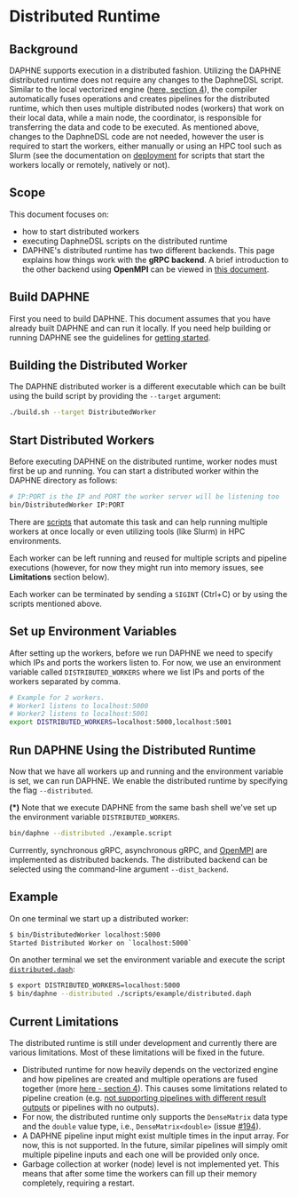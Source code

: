 <!--
Copyright 2021 The DAPHNE Consortium

Licensed under the Apache License, Version 2.0 (the "License");
you may not use this file except in compliance with the License.
You may obtain a copy of the License at

    http://www.apache.org/licenses/LICENSE-2.0

Unless required by applicable law or agreed to in writing, software
distributed under the License is distributed on an "AS IS" BASIS,
WITHOUT WARRANTIES OR CONDITIONS OF ANY KIND, either express or implied.
See the License for the specific language governing permissions and
limitations under the License.
-->

# Distributed Runtime

## Background

DAPHNE supports execution in a distributed fashion. Utilizing the DAPHNE distributed runtime does not require any changes to the DaphneDSL script.
Similar to the local vectorized engine ([here, section 4](https://daphne-eu.eu/wp-content/uploads/2022/08/D2.2-Refined-System-Architecture.pdf)), the compiler automatically fuses operations and creates pipelines for the distributed runtime, which then uses multiple distributed nodes (workers) that work on their local data, while a main node, the coordinator, is responsible for transferring the data and code to be executed.
As mentioned above, changes to the DaphneDSL code are not needed, however the user is required to start the workers, either manually or using an HPC tool such as Slurm (see the documentation on [deployment](/deploy) for scripts that start the workers locally or remotely, natively or not).

## Scope

This document focuses on:

- how to start distributed workers
- executing DaphneDSL scripts on the distributed runtime
- DAPHNE's distributed runtime has two different backends. This page explains how things work with the **gRPC backend**.
A brief introduction to the other backend using **OpenMPI** can be viewed in [this document](MPI-Usage.md).

## Build DAPHNE

First you need to build DAPHNE. This document assumes that you have already built DAPHNE and can run it locally. If you need help building or running DAPHNE see the guidelines for [getting started](/doc/GettingStarted.md).

## Building the Distributed Worker

The DAPHNE distributed worker is a different executable which can be built using the build script by providing the `--target` argument:

```bash
./build.sh --target DistributedWorker
```

## Start Distributed Workers

Before executing DAPHNE on the distributed runtime, worker nodes must first be up and running. You can start a distributed worker within the DAPHNE directory as follows:

```bash
# IP:PORT is the IP and PORT the worker server will be listening too
bin/DistributedWorker IP:PORT 
```

There are [scripts](/deploy) that automate this task and can help running multiple workers at once locally or even utilizing tools (like Slurm) in HPC environments.

Each worker can be left running and reused for multiple scripts and pipeline executions (however, for now they might run into memory issues, see **Limitations** section below).

Each worker can be terminated by sending a `SIGINT` (Ctrl+C) or by using the scripts mentioned above.

## Set up Environment Variables

After setting up the workers, before we run DAPHNE we need to specify which IPs
and ports the workers listen to. For now, we use an environment variable called
`DISTRIBUTED_WORKERS` where we list IPs and ports of the workers separated by comma.

```bash
# Example for 2 workers.
# Worker1 listens to localhost:5000
# Worker2 listens to localhost:5001
export DISTRIBUTED_WORKERS=localhost:5000,localhost:5001
```

## Run DAPHNE Using the Distributed Runtime

Now that we have all workers up and running and the environment variable is set, we can run DAPHNE. We enable the distributed runtime by specifying the flag `--distributed`.

**(*)** Note that we execute DAPHNE from the same bash shell we've set up the environment variable  `DISTRIBUTED_WORKERS`.

```bash
bin/daphne --distributed ./example.script
```

Currrently, synchronous gRPC, asynchronous gRPC, and [OpenMPI](/doc/MPI-Usage.md) are implemented as distributed backends.
The distributed backend can be selected using the command-line argument `--dist_backend`.

## Example

On one terminal we start up a distributed worker:

```bash
$ bin/DistributedWorker localhost:5000
Started Distributed Worker on `localhost:5000`
```

On another terminal we set the environment variable and execute the script [`distributed.daph`](/scripts/examples/distributed.daph):

```bash
$ export DISTRIBUTED_WORKERS=localhost:5000
$ bin/daphne --distributed ./scripts/example/distributed.daph
```

## Current Limitations

The distributed runtime is still under development and currently there are various limitations. Most of these limitations will be fixed in the future.

- Distributed runtime for now heavily depends on the vectorized engine and how pipelines are
created and multiple operations are fused together (more [here - section 4](https://daphne-eu.eu/wp-content/uploads/2022/08/D2.2-Refined-System-Architecture.pdf)). This causes some limitations related to pipeline creation (e.g. [not supporting pipelines with different result outputs](https://github.com/daphne-eu/daphne/tree/main/issues/397) or pipelines with no outputs).
- For now, the distributed runtime only supports the `DenseMatrix` data type and the `double` value type, i.e., `DenseMatrix<double>` (issue [#194](https://github.com/daphne-eu/daphne/tree/main/issues/194)).
- A DAPHNE pipeline input might exist multiple times in the input array. For now, this is not supported. In the future, similar pipelines will simply omit multiple pipeline inputs and each one will be provided only once.
- Garbage collection at worker (node) level is not implemented yet. This means that after some time the workers can fill up their memory completely, requiring a restart.